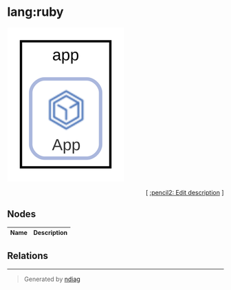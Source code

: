 # lang:ruby

![view](label-lang_ruby.svg)



<p align="right">
  [ <a href="../../ndiag.descriptions/_label-lang_ruby.md">:pencil2: Edit description</a> ]
</p>

## Nodes

| Name | Description |
| --- | --- |

## Relations
---

> Generated by [ndiag](https://github.com/k1LoW/ndiag)
